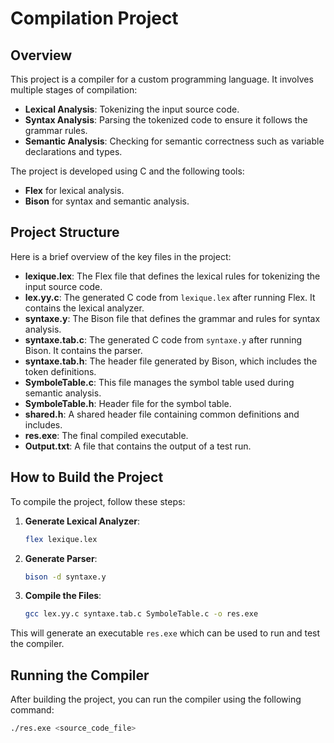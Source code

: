 # Compilation Project

## Overview
This project is a compiler for a custom programming language. It involves multiple stages of compilation:
- **Lexical Analysis**: Tokenizing the input source code.
- **Syntax Analysis**: Parsing the tokenized code to ensure it follows the grammar rules.
- **Semantic Analysis**: Checking for semantic correctness such as variable declarations and types.

The project is developed using C and the following tools:
- **Flex** for lexical analysis.
- **Bison** for syntax and semantic analysis.

## Project Structure
Here is a brief overview of the key files in the project:

- **lexique.lex**: The Flex file that defines the lexical rules for tokenizing the input source code.
- **lex.yy.c**: The generated C code from `lexique.lex` after running Flex. It contains the lexical analyzer.
- **syntaxe.y**: The Bison file that defines the grammar and rules for syntax analysis.
- **syntaxe.tab.c**: The generated C code from `syntaxe.y` after running Bison. It contains the parser.
- **syntaxe.tab.h**: The header file generated by Bison, which includes the token definitions.
- **SymboleTable.c**: This file manages the symbol table used during semantic analysis.
- **SymboleTable.h**: Header file for the symbol table.
- **shared.h**: A shared header file containing common definitions and includes.
- **res.exe**: The final compiled executable.
- **Output.txt**: A file that contains the output of a test run.

## How to Build the Project

To compile the project, follow these steps:

1. **Generate Lexical Analyzer**: 
    ```bash
    flex lexique.lex
    ```

2. **Generate Parser**:
    ```bash
    bison -d syntaxe.y
    ```

3. **Compile the Files**:
    ```bash
    gcc lex.yy.c syntaxe.tab.c SymboleTable.c -o res.exe
    ```

This will generate an executable `res.exe` which can be used to run and test the compiler.

## Running the Compiler

After building the project, you can run the compiler using the following command:

```bash
./res.exe <source_code_file>
